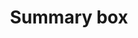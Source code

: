 ---
layout: pattern
categories: [patterns, subscribe]
title: Summary box
type: [sub-nav-item]
permalink: /patterns/subscribe/
variations: true
overview:  
description: 
    
usa-link: "https://designsystem.digital.gov/components/summary-box/"
specification: |
  

spec: # example schema below .. repeat sets for as many fields as you have
  - fieldname: title
    class-name: usa-classname
    required: true
    type: h3
    content: 80 characters
    example: "Cats are really cool dudes"
  - fieldname: body
    class-name: usa-classname
    type: text
    character: 140 characters
    example: "Run off table persian cat jump eat fish hack. Paw at beetle and eat it before it gets away demand"
summary-title: Key information
summary-list:
 - item: If you are under a winter storm warning, <a href="/" class="usa-summary-box__link">find shelter</a> right away. 
 - item: Sign up for <a href="/" class="usa-summary-box__link">your community’s warning system</a>.
 - item: Learn the signs of, and basic treatments for, <a href="/"  class="usa-summary-box__link">frostbite</a> and <a href="/" class="usa-summary-box__link">hypothermia</a>.
 - item: Gather emergency supplies for your <a href="/" class="usa-summary-box__link">home</a> and your <a href="/" class="usa-summary-box__link">car</a>.
yml: |
  
  summary-title: Key information
  summary-list:
    - item: If you are under a winter storm warning, <a href="/" class="usa-summary-box__link">find shelter</a> right away. 
    - item: Sign up for <a href="/" class="usa-summary-box__link">your community’s warning system</a>.
    - item: Learn the signs of, and basic treatments for, <a href="/"  class="usa-summary-box__link">frostbite</a> and <a href="/" class="usa-summary-box__link">hypothermia</a>.
    - item: Gather emergency supplies for your <a href="/" class="usa-summary-box__link">home</a> and your <a href="/" class="usa-summary-box__link">car</a>.

jekyll: |

  "{% include patterns/subscribe/subscription-banner-jk.md %}"
### Paths to view design and code... 
## designimg: can be used to show an image of the design until a coded version can be created. The htmlpath & csspath should be located in the pattens folder. Read more about creating coded components in /docs/creating-patterns 
# designimg: 

htmlpath: patterns/subscribe/subscription-banner.md
csspath: patterns/subscribe/index.scss
---
